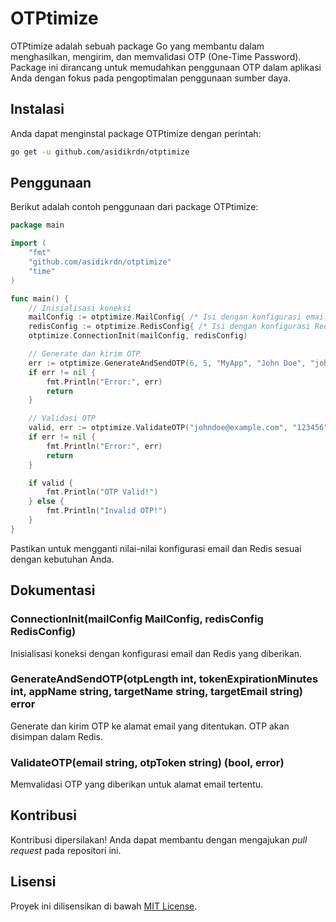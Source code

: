 # OTPtimize

OTPtimize adalah sebuah package Go yang membantu dalam menghasilkan, mengirim, dan memvalidasi OTP (One-Time Password). Package ini dirancang untuk memudahkan penggunaan OTP dalam aplikasi Anda dengan fokus pada pengoptimalan penggunaan sumber daya.

## Instalasi

Anda dapat menginstal package OTPtimize dengan perintah:

```bash
go get -u github.com/asidikrdn/otptimize
```

## Penggunaan

Berikut adalah contoh penggunaan dari package OTPtimize:

```go
package main

import (
	"fmt"
	"github.com/asidikrdn/otptimize"
	"time"
)

func main() {
	// Inisialisasi koneksi
	mailConfig := otptimize.MailConfig{ /* Isi dengan konfigurasi email */ }
	redisConfig := otptimize.RedisConfig{ /* Isi dengan konfigurasi Redis */ }
	otptimize.ConnectionInit(mailConfig, redisConfig)

	// Generate dan kirim OTP
	err := otptimize.GenerateAndSendOTP(6, 5, "MyApp", "John Doe", "johndoe@example.com")
	if err != nil {
		fmt.Println("Error:", err)
		return
	}

	// Validasi OTP
	valid, err := otptimize.ValidateOTP("johndoe@example.com", "123456")
	if err != nil {
		fmt.Println("Error:", err)
		return
	}

	if valid {
		fmt.Println("OTP Valid!")
	} else {
		fmt.Println("Invalid OTP!")
	}
}
```

Pastikan untuk mengganti nilai-nilai konfigurasi email dan Redis sesuai dengan kebutuhan Anda.

## Dokumentasi

### ConnectionInit(mailConfig MailConfig, redisConfig RedisConfig)

Inisialisasi koneksi dengan konfigurasi email dan Redis yang diberikan.

### GenerateAndSendOTP(otpLength int, tokenExpirationMinutes int, appName string, targetName string, targetEmail string) error

Generate dan kirim OTP ke alamat email yang ditentukan. OTP akan disimpan dalam Redis.

### ValidateOTP(email string, otpToken string) (bool, error)

Memvalidasi OTP yang diberikan untuk alamat email tertentu.

## Kontribusi

Kontribusi dipersilakan! Anda dapat membantu dengan mengajukan _pull request_ pada repositori ini.

## Lisensi

Proyek ini dilisensikan di bawah [MIT License](LICENSE).
